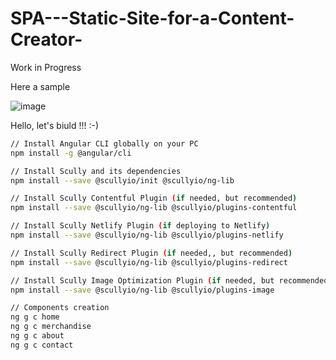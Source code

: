 # SPA---Static-Site-for-a-Content-Creator-

Work in Progress


Here a sample 

![image](https://github.com/manowari/SPA---Static-Site-for-a-Content-Creator-/assets/141199798/ef10019f-d45c-4dc8-8edf-008729848dd0)



Hello, let's biuld !!!  :-)

```bash
// Install Angular CLI globally on your PC
npm install -g @angular/cli

// Install Scully and its dependencies
npm install --save @scullyio/init @scullyio/ng-lib

// Install Scully Contentful Plugin (if needed, but recommended)
npm install --save @scullyio/ng-lib @scullyio/plugins-contentful

// Install Scully Netlify Plugin (if deploying to Netlify)
npm install --save @scullyio/ng-lib @scullyio/plugins-netlify

// Install Scully Redirect Plugin (if needed,, but recommended)
npm install --save @scullyio/ng-lib @scullyio/plugins-redirect

// Install Scully Image Optimization Plugin (if needed, but recommended)
npm install --save @scullyio/ng-lib @scullyio/plugins-image

// Components creation 
ng g c home
ng g c merchandise
ng g c about
ng g c contact
